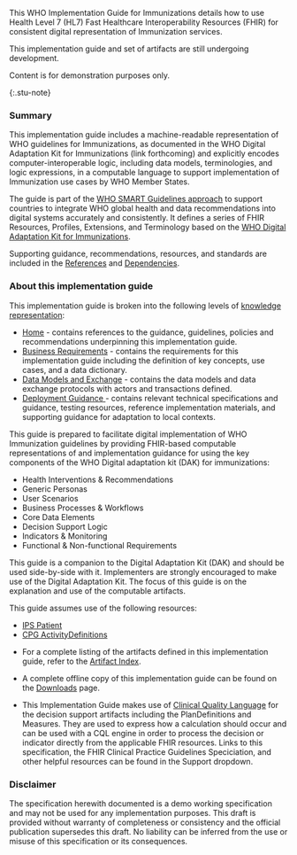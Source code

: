 This WHO Implementation Guide for Immunizations details how to use Health Level 7 (HL7) Fast Healthcare Interoperability Resources (FHIR) for consistent digital representation of Immunization services.

<div>
<p> This implementation guide and set of artifacts are still undergoing development. </p>
<p> Content is for demonstration purposes only. </p>
</div>{:.stu-note}


### Summary 
This implementation guide includes a machine-readable representation of WHO guidelines for Immunizations, as documented in the WHO Digital Adaptation Kit for Immunizations (link forthcoming) and explicitly encodes computer-interoperable logic, including data models, terminologies, and logic expressions, in a computable language to support implementation of Immunization use cases by WHO Member States.

The guide is part of the [WHO SMART Guidelines approach](https://www.who.int/teams/digital-health-and-innovation/smart-guidelines) to support countries to integrate WHO global health and data recommendations into digital systems accurately and consistently. It defines a series of FHIR Resources, Profiles, Extensions, and Terminology based on the [WHO Digital Adaptation Kit for Immunizations](https://www.who.int/publications/i/item/9789240099456). 

Supporting guidance, recommendations, resources, and standards are included in the <a href="references.html">References</a> and <a href="dependencies.html">Dependencies</a>.

### About this implementation guide

This implementation guide is broken into the following levels of [knowledge representation](https://hl7.org/fhir/uv/cpg/documentation-approach-06-01-levels-of-knowledge-representation.html):
- <a href="index.html">Home</a> - contains references to the guidance, guidelines, policies and recommendations underpinning this implementation guide.
- <a href="business-requirements.html">Business Requirements</a> - contains the requirements for this implementation guide including the definition of key concepts, use cases, and a data dictionary.      
- <a href="data-models-and-exchange.html">Data Models and Exchange</a> - contains the data models and data exchange protocols with actors and transactions defined.
- <a href="deployment.html">Deployment Guidance </a> - contains relevant technical specifications and guidance, testing resources, reference implementation materials, and supporting guidance for adaptation to local contexts.

This guide is prepared to facilitate digital implementation of WHO Immunization guidelines by providing FHIR-based computable representations of and implementation guidance for using the key components of the WHO Digital adaptation kit (DAK) for immunizations:

* Health Interventions & Recommendations
* Generic Personas
* User Scenarios
* Business Processes & Workflows
* Core Data Elements
* Decision Support Logic
* Indicators & Monitoring
* Functional & Non-functional Requirements

This guide is a companion to the Digital Adaptation Kit (DAK) and should be used side-by-side with it. Implementers are strongly encouraged to make use of the Digital Adaptation Kit. The focus of this guide is on the explanation and use of the computable artifacts.

This guide assumes use of the following resources: 
* [IPS Patient](http://hl7.org/fhir/uv/ips/StructureDefinition/Patient-uv-ips)
* [CPG ActivityDefinitions](https://hl7.org/fhir/uv/cpg/artifacts.html#activitydefinition-index)

- For a complete listing of the artifacts defined in this implementation guide, refer to the [Artifact Index](artifacts.html).
- A complete offline copy of this implementation guide can be found on the [Downloads](downloads.html) page.

- This Implementation Guide makes use of [Clinical Quality Language](https://cql.hl7.org/) for the decision support artifacts including the PlanDefinitions and Measures. They are used to express how a calculation should occur and can be used with a CQL engine in order to process the decision or indicator directly from the applicable FHIR resources. Links to this specification, the FHIR Clinical Practice Guidelines Speciciation, and other helpful resources can be found in the Support dropdown.

### Disclaimer
The specification herewith documented is a demo working specification and may not be used for any implementation purposes. This draft is provided without warranty of completeness or consistency and the official publication supersedes this draft. No liability can be inferred from the use or misuse of this specification or its consequences.
